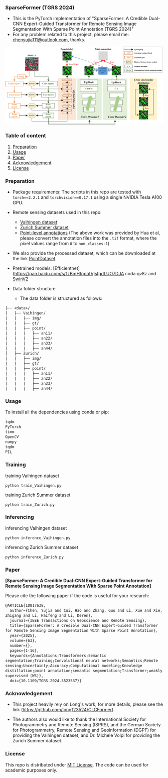 ### SparseFormer (TGRS 2024)
- This is the PyTorch implementation of "SparseFormer: A Credible Dual-CNN Expert-Guided Transformer for Remote Sensing Image Segmentation With Sparse Point Annotation (TGRS 2024)"
- For any problem related to this project, please email me: chenyujia111@outlook.com, thanks.

![alt text](workflow.jpg)
### Table of content
 1. [Preparation](#preparation)
 2. [Usage](#usage)
 3. [Paper](#paper)
 4. [Acknowledgement](#acknowledgement)
 5. [License](#license)

### Preparation
- Package requirements: The scripts in this repo are tested with `torch==2.2.1` and `torchvision==0.17.1` using a single NVIDIA Tesla A100 GPU.
- Remote sensing datasets used in this repo:
  - [Vaihingen dataset](http://www2.isprs.org/commissions/comm3/wg4/2d-sem-label-vaihingen.html)
  - [Zurich Summer dataset](https://zenodo.org/record/5914759)
  - [Point-level annotations](https://github.com/Hua-YS/Semantic-Segmentation-with-Sparse-Labels) (The above work was provided by Hua et al, please convert the annotation files into the `.tif` format, where the pixel values range from `0` to `num_classes-1`)
-  We also provide the processed dataset, which can be downloaded at the link [PointDataset](https://drive.google.com/file/d/1lO6Tw5w_T6lOecx2LHtOkRzk-rBYn3OI/view?usp=drive_link).
- Pretrained models: [Efficientnet](https://pan.baidu.com/s/1zBmHtnpafVjstgdLUO7DJA coda:qv8z and [SwinV2](https://drive.google.com/file/d/1arfOBeQWZLUStvc64MkgtG3nQesG2Ini/view?usp=sharing)

- Data folder structure
  - The data folder is structured as follows:
```
├── <data>/
│   ├── Vaihingen/     
|   |   ├── img/
|   |   ├── gt/
|   |   ├── point/
|   |   |   ├── an11/
|   |   |   ├── an22/
|   |   |   ├── an33/
|   |   |   ├── an44/
│   ├── Zurich/    
|   |   ├── img/
|   |   ├── gt/
|   |   ├── point/
|   |   |   ├── an11/
|   |   |   ├── an22/
|   |   |   ├── an33/
|   |   |   ├── an44/
```


### Usage
To install all the dependencies using conda or pip:
```
tqdm
PyTorch
timm
OpenCV
numpy
tqdm
PIL
```

### Training
training Vaihingen dataset

```
python train_Vaihingen.py
```

training Zurich Summer dataset
```
python train_Zurich.py
```

### Inferencing
inferencing Vaihingen dataset
```
python inference_Vaihingen.py
```
inferencing Zurich Summer dataset
```
python inference_Zurich.py
```

### Paper
**[SparseFormer: A Credible Dual-CNN Expert-Guided Transformer for Remote Sensing Image Segmentation With Sparse Point Annotation]**

Please cite the following paper if the code is useful for your research:

```
@ARTICLE{10817638,
  author={Chen, Yujia and Cui, Hao and Zhang, Guo and Li, Xue and Xie, Zhigang and Li, Haifeng and Li, Deren},
  journal={IEEE Transactions on Geoscience and Remote Sensing}, 
  title={SparseFormer: A Credible Dual-CNN Expert-Guided Transformer for Remote Sensing Image Segmentation With Sparse Point Annotation}, 
  year={2025},
  volume={63},
  number={},
  pages={1-16},
  keywords={Annotations;Transformers;Semantic segmentation;Training;Convolutional neural networks;Semantics;Remote sensing;Uncertainty;Accuracy;Computational modeling;Knowledge distillation;point annotation;semantic segmentation;Transformer;weakly supervised (WS)},
  doi={10.1109/TGRS.2024.3523537}}
```
### Acknowledgement
- This project heavily rely on Long's work, for more details, please see the link (https://github.com/long123524/CLCFormer).

- The authors also would like to thank the International Society for Photogrammetry and Remote Sensing (ISPRS), and the German Society for Photogrammetry, Remote Sensing and Geoinformation (DGPF) for providing the Vaihingen dataset, and Dr. Michele Volpi for providing the Zurich Summer dataset.


### License
This repo is distributed under [MIT License](https://github.com/YonghaoXu/CRGNet/blob/main/LICENSE). The code can be used for academic purposes only.


